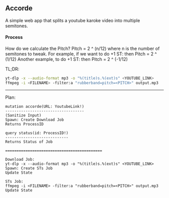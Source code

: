## Accorde
A simple web app that splits a youtube karoke video into multiple semitones.

#### Process

How do we calculate the Pitch?
Pitch = 2 ^ (n/12) where n is the number of semitones to tweak.
For example, if we want to do +1 ST: then Pitch = 2 ^ (1/12)
Another example, to do +1 ST: then Pitch = 2 ^ (-1/12)

TL;DR:
```bash
yt-dlp -x --audio-format mp3 -o "%(title)s.%(ext)s" <YOUTUBE_LINK>
ffmpeg -i <FILENAME> -filter:a "rubberband=pitch=<PITCH>" output.mp3
```

---

Plan:

```
mutation accorde(URL: YoutubeLink!)
-----------------------------------
(Sanitize Input)
Spawn: Create Download Job
Returns ProcessID

query status(id: ProcessID!)
----------------------------
Returns Status of Job

===========================================

Download Job:
yt-dlp -x --audio-format mp3 -o "%(title)s.%(ext)s" <YOUTUBE_LINK>
Spawn: Create STs Job
Update State

STs Job:
ffmpeg -i <FILENAME> -filter:a "rubberband=pitch=<PITCH>" output.mp3
Update State
```
